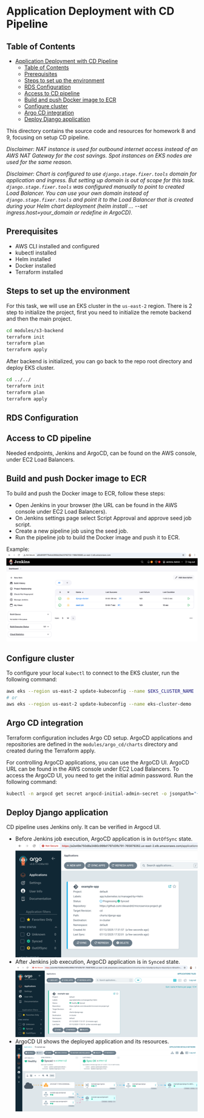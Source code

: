 # Application Deployment with CD Pipeline

## Table of Contents

- [Application Deployment with CD Pipeline](#application-deployment-with-cd-pipeline)
  - [Table of Contents](#table-of-contents)
  - [Prerequisites](#prerequisites)
  - [Steps to set up the environment](#steps-to-set-up-the-environment)
  - [RDS Configuration](#rds-configuration)
  - [Access to CD pipeline](#access-to-cd-pipeline)
  - [Build and push Docker image to ECR](#build-and-push-docker-image-to-ecr)
  - [Configure cluster](#configure-cluster)
  - [Argo CD integration](#argo-cd-integration)
  - [Deploy Django application](#deploy-django-application)

This directory contains the source code and resources for homework 8 and 9, focusing on setup CD pipeline.

*Disclaimer: NAT instance is used for outbound internet access instead of an AWS NAT Gateway for the
cost savings.
Spot instances on EKS nodes are used for the same reason.*

*Disclaimer: Chart is configured to use `django.stage.fixer.tools` domain for application and ingress.
But setting up domain is out of scope for this task.
`django.stage.fixer.tools` was configured manually to point to created Load Balancer.
You can use your own domain instead of `django.stage.fixer.tools` and point it to the Load Balancer
that is created during your Helm chart deployment
(helm install ... --set ingress.host=your_domain or redefine in ArgoCD).*

## Prerequisites

- AWS CLI installed and configured
- kubectl installed
- Helm installed
- Docker installed
- Terraform installed

## Steps to set up the environment

For this task, we will use an EKS cluster in the `us-east-2` region.
There is 2 step to initialize the project, first you need to initialize the remote
backend and then the main project.

```sh
cd modules/s3-backend
terraform init
terraform plan
terraform apply

```

After backend is initialized, you can go back to the repo root directory and deploy EKS cluster.

```sh
cd ../../
terraform init
terraform plan
terraform apply

```

## RDS Configuration

## Access to CD pipeline

Needed endpoints, Jenkins and ArgoCD, can be found on the AWS console, under EC2 Load Balancers.

## Build and push Docker image to ECR

To build and push the Docker image to ECR, follow these steps:

- Open Jenkins in your browser (the URL can be found in the AWS console under EC2 Load Balancers).
- On Jenkins settings page select Script Approval and approve seed job script.
- Create a new pipeline job using the seed job.
- Run the pipeline job to build the Docker image and push it to ECR.

Example:
![alt text](docs/img/jenkins-01.png)

## Configure cluster

To configure your local `kubectl` to connect to the EKS cluster, run the following command:

```sh
aws eks --region us-east-2 update-kubeconfig --name $EKS_CLUSTER_NAME
# or
aws eks --region us-east-2 update-kubeconfig --name eks-cluster-demo
```

## Argo CD integration

Terraform configuration includes Argo CD setup.
ArgoCD applications and repositories are defined in the `modules/argo_cd/charts` directory and
created during the Terraform apply.

For controlling ArgoCD applications, you can use the ArgoCD UI.
ArgoCD URL can be found in the AWS console under EC2 Load Balancers.
To access the ArgoCD UI, you need to get the initial admin password. Run the following command:

```sh
kubectl -n argocd get secret argocd-initial-admin-secret -o jsonpath="{.data.password}" | base64 -d
```

## Deploy Django application

CD pipeline uses Jenkins only.
It can be verified in Argocd UI.

- Before Jenkins job execution, ArgoCD application is in `OutOfSync` state.
![alt text](docs/img/argocd-01.png)
- After Jenkins job execution, ArgoCD application is in `Synced` state.
![alt text](docs/img/argocd-02.png)
- ArgoCD UI shows the deployed application and its resources.
![alt text](docs/img/argocd-03.png)

